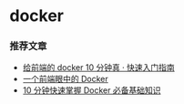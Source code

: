 # docker

### 推荐文章

- [给前端的 docker 10 分钟真 · 快速入门指南](https://juejin.cn/post/7050304120082661407#heading-0)
- [一个前端眼中的 Docker](https://juejin.cn/post/7157662419681017870#heading-0)
- [10 分钟快速掌握 Docker 必备基础知识](https://juejin.cn/post/6844903918372143112#heading-0)
